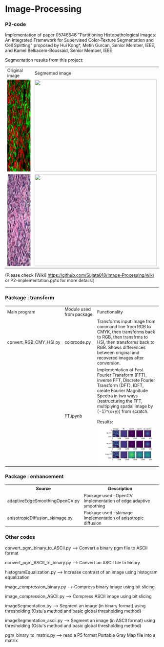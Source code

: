 # Image-Processing

### P2-code  
Implementation of paper 05746646 "Partitioning Histopathological Images: An Integrated Framework for Supervised Color-Texture Segmentation and Cell Splitting"  proposed by Hui Kong*, Metin Gurcan, Senior Member, IEEE, and Kamel Belkacem-Boussaid, Senior Member, IEEE

Segmentation results from this project:

<table>
  <tr>
    <td>Original image</td>
    <td>Segmented image</td>
  </tr>
  <tr>
    <td><img src="https://github.com/Sujata018/Image-Processing/blob/main/images/P2/national-cancer-institute.jpg" width=400 height=300></td>
    <td><img src="https://github.com/Sujata018/Image-Processing/blob/main/images/P2/national-cancer-institute_segmented.bmp" width=400 height=300></td>
  </tr>
  <tr>
    <td><img src="https://github.com/Sujata018/Image-Processing/blob/main/images/P2/43601.jpg" width=400 height=300></td>
    <td><img src="https://github.com/Sujata018/Image-Processing/blob/main/images/P2/43601_HE_segmented.bmp" width=400 height=300></td>
  </tr>
 </table>
 
 (Please check [Wiki] https://github.com/Sujata018/Image-Processing/wiki or P2-implementation.pptx for more details.)
 
--------
### Package : transform

<table>
  <tr>
    <td>Main program</td>
    <td>Module used from package</td>
    <td>Functionality</td>
  </tr>
  <tr>
    <td>convert_RGB_CMY_HSI.py</td>
    <td>colorcode.py</td>
    <td>Transforms input image from command line from RGB to CMYK, then transforms back to RGB, then transfrms to HSI, then transforms back to RGB. Shows differences between original and recovered images after conversion.</td>
  </tr>
  <tr>
    <td></td>
    <td>FT.ipynb</td>
    <td>Implementation of Fast Fourier Transform (FFT), inverse FFT, Discrete Fourier Transform (DFT), IDFT, create Fourier Magnitude Spectra in two ways (restructuring the FFT, multiplying spatial image by (-1)^(x+y)) from scratch.<BR> <BR> Results: <BR> <img src="https://github.com/Sujata018/Image-Processing/blob/main/images/transform/FFT_DFT_Spectrum.jpg"></td>
  </tr>
 </table>
 
 ### Package : enhancement
 
 <table>
  <tr>
    <th>Source</th>
    <th>Description</th>
  </tr>
  <tr>
    <td>adaptiveEdgeSmoothingOpenCV.py</td>
    <td>Package used : OpenCV <br> Implementation of edge adaptive smoothing</td>
  </tr>
  <tr>
    <td>anisotropicDiffusion_skimage.py</td>
    <td>Package used : skimage <br> Implementation of anisotropic diffusion</td>
  </tr>
</table>


### Other codes

convert_pgm_binary_to_ASCII.py --> Convert a binary pgm file to ASCII format

convert_pgm_ASCII_to_binary.py --> Convert an ASCII file to binary

histogramEqualization.py --> Increase contrast of an image using histogram equalization

image_compression_binary.py --> Compress binary image using bit slicing

image_compression_ASCII.py --> Compress ASCII image using bit slicing

imageSegmentation.py --> Segment an image (in binary format) using thresholding (Ostu's method and basic global thresholding method)

imageSegmentation_ascii.py --> Segment an image (in ASCII format) using thresholding (Ostu's method and basic global thresholding method)

pgm_binary_to_matrix.py --> read a P5 format Portable Gray Map file into a matrix
